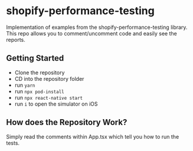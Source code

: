 # shopify-performance-testing

Implementation of examples from the shopify-performance-testing library. This repo allows you to comment/uncomment code and easily see the reports.

## Getting Started
* Clone the repository
* CD into the repository folder
* run `yarn`
* run `npx pod-install`
* run `npx react-native start`
* run `i` to open the simulator on iOS

## How does the Repository Work?
Simply read the comments within App.tsx which tell you how to run the tests.
